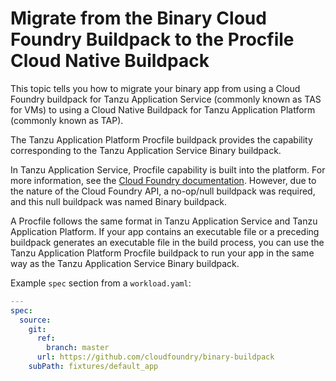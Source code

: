 # Migrate from the Binary Cloud Foundry Buildpack to the Procfile Cloud Native Buildpack

This topic tells you how to migrate your binary app from using a Cloud Foundry buildpack for Tanzu Application Service
(commonly known as TAS for VMs) to using a Cloud Native Buildpack for Tanzu Application Platform (commonly known as TAP).

The Tanzu Application Platform Procfile buildpack provides the capability corresponding to the
Tanzu Application Service Binary buildpack.

In Tanzu Application Service, Procfile capability is built into the platform. For more information, see the
[Cloud Foundry documentation](https://docs.cloudfoundry.org/buildpacks/prod-server.html#procfile).
However, due to the nature of the Cloud Foundry API, a no-op/null buildpack was required,
and this null buildpack was named Binary buildpack.

A Procfile follows the same format in Tanzu Application Service and Tanzu Application Platform.
If your app contains an executable file or a preceding buildpack generates an executable file in the build process, you can use the Tanzu Application Platform Procfile buildpack to run your app in the same way as the
Tanzu Application Service Binary buildpack.

Example `spec` section from a `workload.yaml`:

```yaml
---
spec:
  source:
    git:
      ref:
        branch: master
      url: https://github.com/cloudfoundry/binary-buildpack
    subPath: fixtures/default_app
```
